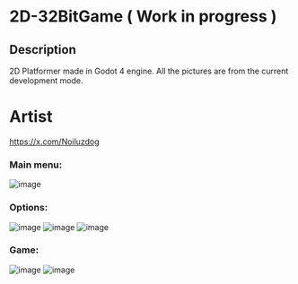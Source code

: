 # 2D-32BitGame ( Work in progress ) 
 ## Description
 2D Platformer made in Godot 4 engine.
 All the pictures are from the current development mode.
 # Artist
   https://x.com/Noiluzdog
### Main menu:
  ![image](https://github.com/user-attachments/assets/4656c586-6f40-4107-9700-e65c51936c6e)
### Options:
   ![image](https://github.com/user-attachments/assets/934f4dd2-03b8-4b71-b17c-40f8da05a65b)
   ![image](https://github.com/user-attachments/assets/4734aebb-17a7-452f-b748-005a8be6e9ea)
   ![image](https://github.com/user-attachments/assets/de0046f6-b577-4ab0-9321-df348955b072)
### Game:
 ![image](https://github.com/user-attachments/assets/47a8da67-46fd-45d4-aa26-43d68f0fade6)
 ![image](https://github.com/user-attachments/assets/cc46c2b5-5096-41eb-980a-07df4e2b604a)



 
